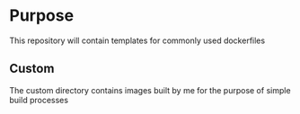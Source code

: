 # Purpose
This repository will contain templates for commonly used dockerfiles

## Custom
The custom directory contains images built by me for the purpose of simple build processes
